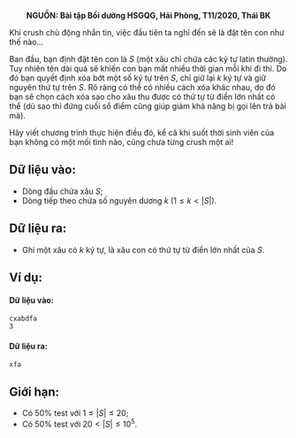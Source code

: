 **<center>NGUỒN: Bài tập Bồi dưỡng HSGQG, Hải Phòng, T11/2020, Thái BK</center>**

Khi crush chủ động nhắn tin, việc đầu tiên ta nghĩ đến sẽ là đặt tên con như thế nào...

Ban đầu, bạn định đặt tên con là $S$ (một xâu chỉ chứa các ký tự latin thường). Tuy nhiên tên dài quá sẽ khiến con bạn mất nhiều thời gian mỗi khi đi thi. Do đó bạn quyết định xóa bớt một số ký tự trên $S$, chỉ giữ lại $k$ ký tự và giữ nguyên thứ tự trên $S$. Rõ ràng có thể có nhiều cách xóa khác nhau, do đó bạn sẽ chọn cách xóa sao cho xâu thu được có thứ tự từ điển lớn nhất có thể (dù sao thì đứng cuối sổ điểm cũng giúp giảm khả năng bị gọi lên trả bài mà).

Hãy viết chương trình thực hiện điều đó, kể cả khi suốt thời sinh viên của bạn không có một mối tình nào, cũng chưa từng crush một ai!

## Dữ liệu vào:
- Dòng đầu chứa xâu $S$;
- Dòng tiếp theo chứa số nguyên dương $k\ (1 ≤ k < |S|)$.

## Dữ liệu ra:
- Ghi một xâu có $k$ ký tự, là xâu con có thứ tự từ điển lớn nhất của $S$.

## Ví dụ:
#### Dữ liệu vào:
```
cxabdfa
3
```

#### Dữ liệu ra:
```
xfa
```

## Giới hạn:
- Có $50\%$ test với $1 ≤ |S| ≤ 20$;
- Có $50\%$ test với $20 < |S| ≤ 10^5$.